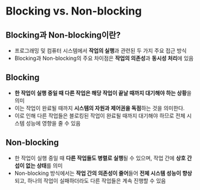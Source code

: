 # Blocking vs. Non-blocking

## Blocking과 Non-blocking이란?

- 프로그래밍 및 컴퓨터 시스템에서 **작업의 실행**과 관련된 두 가지 주요 접근 방식
- Blocking과 Non-blocking의 주요 차이점은 **작업의 의존성**과 **동시성 처리**에 있음

## Blocking

- **한 작업이 실행 중일 때 다른 작업은 해당 작업이 끝날 때까지 대기해야 하는 상황**을 의미
- 이는 작업이 완료될 때까지 **시스템의 자원과 제어권을 독점**하는 것을 의미한다.
- 이로 인해 다른 작업들은 블로킹된 작업이 완료될 때까지 대기해야 하므로 전체 시스템 성능에 영향을 줄 수 있음

## Non-blocking

- 한 작업이 실행 중일 때 **다른 작업들도 병렬로 실행**될 수 있으며, 작업 간에 **상호 간섭이 없는 상태**를 의미
- Non-blocking 방식에서는 **작업 간의 의존성이 줄어**들어 **전체 시스템 성능이 향상**되고, 하나의 작업이 실패하더라도 다른 작업들은 계속 진행할 수 있음
